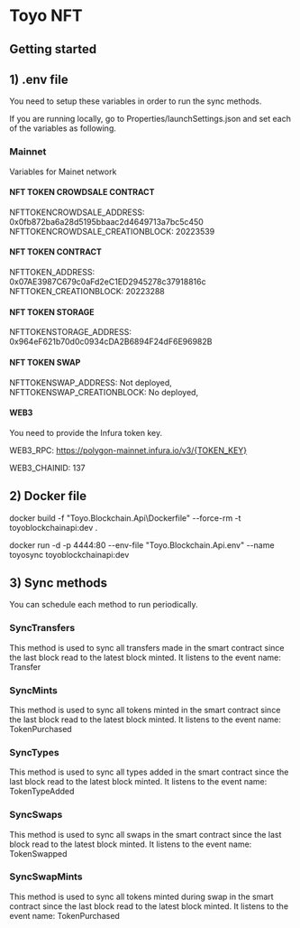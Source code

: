 # Toyo NFT

## Getting started

## 1) .env file

You need to setup these variables in order to run the sync methods.

If you are running locally, go to Properties/launchSettings.json and set each of the variables as following.

### Mainnet

Variables for Mainet network

#### NFT TOKEN CROWDSALE CONTRACT

NFTTOKENCROWDSALE_ADDRESS: 0x0fb872ba6a28d5195bbaac2d4649713a7bc5c450
NFTTOKENCROWDSALE_CREATIONBLOCK: 20223539

#### NFT TOKEN CONTRACT

NFTTOKEN_ADDRESS: 0x07AE3987C679c0aFd2eC1ED2945278c37918816c
NFTTOKEN_CREATIONBLOCK: 20223288

#### NFT TOKEN STORAGE

NFTTOKENSTORAGE_ADDRESS: 0x964eF621b70d0c0934cDA2B6894F24dF6E96982B

#### NFT TOKEN SWAP

NFTTOKENSWAP_ADDRESS: Not deployed,
NFTTOKENSWAP_CREATIONBLOCK: No deployed,

#### WEB3

You need to provide the Infura token key.

WEB3_RPC: https://polygon-mainnet.infura.io/v3/{TOKEN_KEY}

WEB3_CHAINID: 137

## 2) Docker file

docker build -f "Toyo.Blockchain.Api\Dockerfile" --force-rm -t toyoblockchainapi:dev .

docker run -d -p 4444:80 --env-file "Toyo.Blockchain.Api\.env" --name toyosync toyoblockchainapi:dev

## 3) Sync methods

You can schedule each method to run periodically.

### SyncTransfers

This method is used to sync all transfers made in the smart contract since the last block read to the latest block minted.
It listens to the event name: Transfer

### SyncMints

This method is used to sync all tokens minted in the smart contract since the last block read to the latest block minted.
It listens to the event name: TokenPurchased

### SyncTypes

This method is used to sync all types added in the smart contract since the last block read to the latest block minted.
It listens to the event name: TokenTypeAdded

### SyncSwaps

This method is used to sync all swaps in the smart contract since the last block read to the latest block minted.
It listens to the event name: TokenSwapped

### SyncSwapMints

This method is used to sync all tokens minted during swap in the smart contract since the last block read to the latest block minted.
It listens to the event name: TokenPurchased
